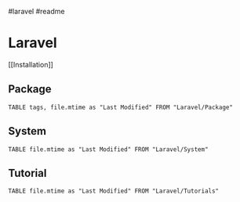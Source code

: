 #laravel #readme  
# Laravel
[[Installation]]

## Package

```dataview
TABLE tags, file.mtime as "Last Modified" FROM "Laravel/Package"
```

## System

```dataview
TABLE file.mtime as "Last Modified" FROM "Laravel/System"
```

## Tutorial
```dataview
TABLE file.mtime as "Last Modified" FROM "Laravel/Tutorials"
```
